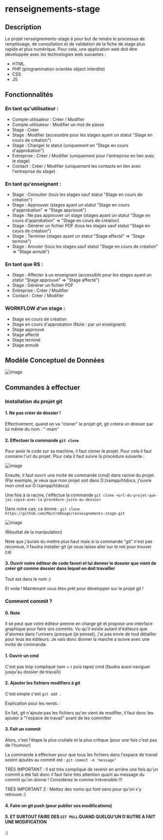# renseignements-stage

## Description

Le projet renseignements-stage à pour but de rendre le processus de remplissage, de consultation et de validation de la fiche de stage plus rapide et plus numérique. Pour cela, une application web doit être développée avec les technologies web suivantes :
 - HTML
 - PHP (programmation orientée object interdite)
 - CSS
 - JS
 
## Fonctionnalités
### En tant qu'utilisateur :
- Compte utilisateur : 	Créer / Modifier
- Compte utilisateur : 	Modifier un mot de passe
- Stage :		Créer 		
- Stage :		Modifier			(accessible pour les stages ayant un statut "Stage en cours de création")
- Stage :		Changer le statut		(uniquement en "Stage en cours d'approbation")
- Entreprise :		Créer / Modifier 		(uniquement pour l'entreprise en lien avec le stage)
- Contact :		Créer / Modifier 		(uniquement les contacts en lien avec l'entreprise du stage)

### En tant qu'enseignant :
- Stage :		Consulter			(tous les stages sauf statut "Stage en cours de création")
- Stage :		Approuver 			(stages ayant un statut "Stage en cours d'approbation" => "Stage approuvé")
- Stage :		Ne pas approuver un stage	(stages ayant un statut "Stage en cours d'approbation" => "Stage en cours de création)
- Stage :		Générer un fichier PDF		(tous les stages sauf statut "Stage en cours de création")
- Stage :		Terminer			(stages ayant un statut "Stage affecté" => "Stage terminé")
- Stage :		Annuler				(tous les stages sauf statut "Stage en cours de création" => "Stage annulé")

### En tant que RS :
- Stage :		Affecter à un enseignant	(accessible pour les stages ayant un statut "Stage approuvé" => "Stage affecté")
- Stage :		Générer un fichier PDF
- Entreprise :		Créer / Modifier 		
- Contact :		Créer / Modifier 		

### WORKFLOW d'un stage :
- Stage en cours de création
- Stage en cours d'approbation	(Note : par un enseignant)
- Stage approuvé
- Stage affecté
- Stage terminé
- Stage annulé

## Modèle Conceptuel de Données

![image](https://github.com/MaitreRouge/renseignements-stage/assets/39885214/d362bd64-1cd4-48b1-86c9-ee3ab52168a2)

## Commandes à effectuer

### Installation du projet git

#### 1. Ne pas créer de dossier !

Effectivement, quand on va "cloner" le projet git, git créera un dossier par lui même du nom : "<projet>-main"
  
#### 2. Effectuer la commande ``git clone``
  
Pour avoir le code sur sa machine, il faut cloner le projet. Pour cela il faut connaire l'url du projet. Pour cela il faut suivre la procédure suivante :
  
  ![image](https://github.com/MaitreRouge/renseignements-stage/assets/39885214/6b296354-c3c6-4a5f-afc3-c80d480ac22d)
  
Ensuite, il faut ouvrir une invite de commande (cmd) dans racine du projet.
(Par exemple, je veux que mon projet soit dans D:/xampp/htdocs; j'ouvre mon cmd sur D:/xampp/htdocs)
  
Une fois à la racine, j'effectue la commande ``git clone <url-du-projet-que-jai-copié-avec-la-procédure-juste-au-dessus>``
   
Dans notre cas; ca donne : ``git clone https://github.com/MaitreRouge/renseignements-stage.git``
   
![image](https://github.com/MaitreRouge/renseignements-stage/assets/39885214/b89be39e-8331-4d9a-b50d-1e8c360bc073)
   
(Résultat de la manipulation)
  
Note que j'aurais du mettre plus haut mais si la commande "git" n'est pas reconnue, il faudra installer git (je vous laisse aller sur le net pour trouver ça)
   
#### 3. Ouvrir notre éditeur de code favori et lui donner le dossier que vient de créer git comme dossier dans lequel on doit travailler
   
Tout est dans le nom :)
   
Et voila ! Maintenant vous êtes prêt pour développer sur le projet git !
 
### Comment commit ?
   
#### 0. Note 
   
Il se peut que votre éditeur prenne en charge git et propose une interface graphique pour faire vos commits. Vu qu'il existe autant d'éditeurs que d'atomes dans l'univers (presque (je pense)), j'ai pas envie de tout détailler pour tous les éditeurs. Je vais donc donner la marche a suivre avec une invite de commande.
   
#### 1. Ouvrir un cmd
  
C'est pas trop compliqué (win + r puis tapez cmd (faudra aussi naviguer jusqu'au dossier de travail))
  
#### 2. Ajouter les fichiers modifiers à git
  
C'est simple c'est ``git add .``


Explication pour les nerds :
  
En fait, git n'ajoute pas les fichiers qu'on vient de modifier, il faut donc les ajouter à "l'espace de travail" avant de les committer
  
#### 3. Fait un commit
  
Alors, c'est l'étape la plus crutiale et la plus critique (pour une fois c'est pas de l'humour)
  
La commande à effectuer pour que tous les fichiers dans l'espace de travail soient ajoutés au commit est : ``git commit -m "message"``
 
TRÈS IMPORTANT : Il est très compliqué de revenir en arrière une fois qu'un commit a été fait donc il faut faire très attention quant au message du commit qu'on donne ! Considérez le comme irréversible !!!
 
TRÈS IMPORTANT 2 : Mettez des noms qui font sens pour qu'on s'y retrouve :)
 
 #### 4. Faire un git push (pour publier ses modifications)
 
 #### 5. ET SURTOUT FAIRE DES ``GIT PULL`` QUAND QUELQU'UN D'AUTRE A FAIT UNE MODIFICATION
   
 :)
   

  


   

   


